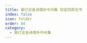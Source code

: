 ```yaml
---
title: 御订全金诗增补中州集 钦定四库全书
index: false
icon: folder
order: 84
category:
  - 御订全金诗增补中州集
---
```


<AutoCatalog  />
